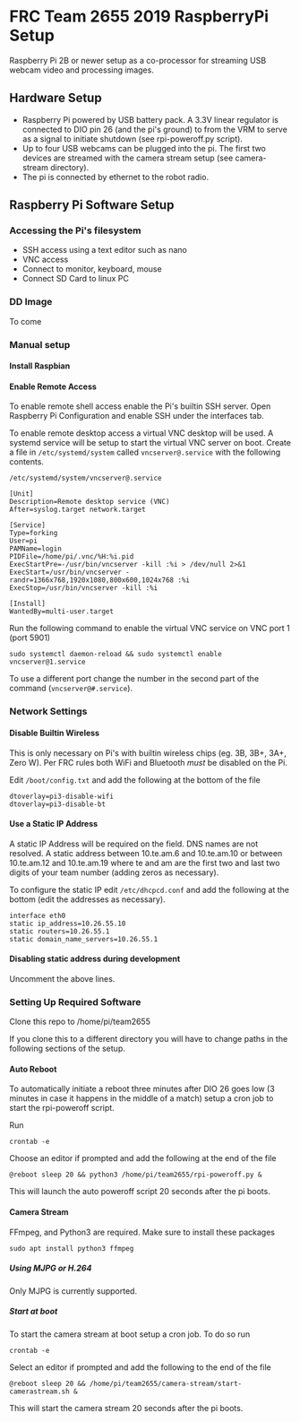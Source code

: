 # FRC Team 2655 2019 RaspberryPi Setup
Raspberry Pi 2B or newer setup as a co-processor for streaming USB webcam video and processing images.

## Hardware Setup
- Raspberry Pi powered by USB battery pack. A 3.3V linear regulator is connected to DIO pin 26 (and the pi's ground) to from the VRM to serve as a signal to initiate shutdown (see rpi-poweroff.py script).
- Up to four USB webcams can be plugged into the pi. The first two devices are streamed with the camera stream setup (see camera-stream directory). 
- The pi is connected by ethernet to the robot radio.

## Raspberry Pi Software Setup

### Accessing the Pi's filesystem
- SSH access using a text editor such as nano
- VNC access
- Connect to monitor, keyboard, mouse
- Connect SD Card to linux PC

### DD Image
To come

### Manual setup

#### Install Raspbian

#### Enable Remote Access
To enable remote shell access enable the Pi's builtin SSH server. Open Raspberry Pi Configuration and enable SSH under the interfaces tab.

To enable remote desktop access a virtual VNC desktop will be used. A systemd service will be setup to start the virtual VNC server on boot. Create a file in `/etc/systemd/system` called `vncserver@.service` with the following contents.

`/etc/systemd/system/vncserver@.service`
```
[Unit]
Description=Remote desktop service (VNC)
After=syslog.target network.target

[Service]
Type=forking
User=pi
PAMName=login
PIDFile=/home/pi/.vnc/%H:%i.pid
ExecStartPre=-/usr/bin/vncserver -kill :%i > /dev/null 2>&1
ExecStart=/usr/bin/vncserver -randr=1366x768,1920x1080,800x600,1024x768 :%i
ExecStop=/usr/bin/vncserver -kill :%i

[Install]
WantedBy=multi-user.target
```

Run the following command to enable the virtual VNC service on VNC port 1 (port 5901)

```
sudo systemctl daemon-reload && sudo systemctl enable vncserver@1.service
```

To use a different port change the number in the second part of the command (`vncserver@#.service`).

### Network Settings

#### Disable Builtin Wireless
This is only necessary on Pi's with builtin wireless chips (eg. 3B, 3B+, 3A+, Zero W). Per FRC rules both WiFi and Bluetooth *must* be disabled on the Pi.

Edit `/boot/config.txt` and add the following at the bottom of the file

```
dtoverlay=pi3-disable-wifi
dtoverlay=pi3-disable-bt
```

#### Use a Static IP Address
A static IP Address will be required on the field. DNS names are not resolved. A static address between 10.te.am.6 and 10.te.am.10 or between 10.te.am.12 and 10.te.am.19 where te and am are the first two and last two digits of your team number (adding zeros as necessary).

To configure the static IP edit `/etc/dhcpcd.conf` and add the following at the bottom (edit the addresses as necessary).

```
interface eth0 
static ip_address=10.26.55.10 
static routers=10.26.55.1 
static domain_name_servers=10.26.55.1 
```

#### Disabling static address during development

Uncomment the above lines.

### Setting Up Required Software

Clone this repo to /home/pi/team2655

If you clone this to a different directory you will have to change paths in the following sections of the setup.

#### Auto Reboot
To automatically initiate a reboot three minutes after DIO 26 goes low (3 minutes in case it happens in the middle of a match) setup a cron job to start the rpi-poweroff script.

Run 
```
crontab -e
```

Choose an editor if prompted and add the following at the end of the file

```
@reboot sleep 20 && python3 /home/pi/team2655/rpi-poweroff.py &
```

This will launch the auto poweroff script 20 seconds after the pi boots.

#### Camera Stream

FFmpeg, and Python3 are required. Make sure to install these packages

```
sudo apt install python3 ffmpeg
```

##### Using MJPG or H.264
Only MJPG is currently supported.

##### Start at boot

To start the camera stream at boot setup a cron job. To do so run 

```
crontab -e
```

Select an editor if prompted and add the following to the end of the file

```
@reboot sleep 20 && /home/pi/team2655/camera-stream/start-camerastream.sh &
```

This will start the camera stream 20 seconds after the pi boots.